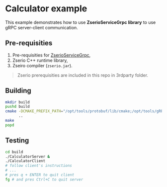 # Calculator example

This example demonstrates how to use __ZserioServiceGrpc library__ to use gRPC server-client communication.

## Pre-requisities

1. Pre-requisities for [ZserioServiceGrpc](../../README.md#prerequisities),
2. Zserio C++ runtime library,
3. Zseiro compiler (`zserio.jar`).

> Zserio prerequisities are included in this repo in 3rdparty folder.

## Building

```bash
mkdir build
pushd build
cmake -DCMAKE_PREFIX_PATH="/opt/tools/protobuf/lib/cmake;/opt/tools/gRPC/lib/cmake;/opt/tools/cares/lib/cmake" \
      ..
make
popd
```

## Testing

```bash
cd build
./CalculatorServer &
./CalculatorClient
# follow client's instructions
# ...
# pres q + ENTER to quit client
fg # and pres Ctrl+C to quit server
```
